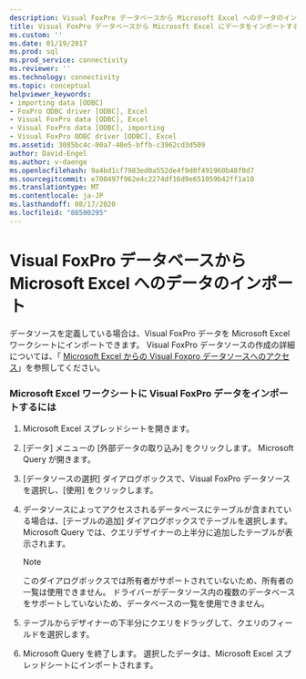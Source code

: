 ```yaml
---
description: Visual FoxPro データベースから Microsoft Excel へのデータのインポート
title: Visual FoxPro データベースから Microsoft Excel にデータをインポートする |Microsoft Docs
ms.custom: ''
ms.date: 01/19/2017
ms.prod: sql
ms.prod_service: connectivity
ms.reviewer: ''
ms.technology: connectivity
ms.topic: conceptual
helpviewer_keywords:
- importing data [ODBC]
- FoxPro ODBC driver [ODBC], Excel
- Visual FoxPro data [ODBC], Excel
- Visual FoxPro data [ODBC], importing
- Visual FoxPro ODBC driver [ODBC], Excel
ms.assetid: 3085bc4c-00a7-40e5-bffb-c3962cd3d509
author: David-Engel
ms.author: v-daenge
ms.openlocfilehash: 9a4bd1cf7983ed0a552de4f9d0f491960b48f0d7
ms.sourcegitcommit: e700497f962e4c2274df16d9e651059b42ff1a10
ms.translationtype: MT
ms.contentlocale: ja-JP
ms.lasthandoff: 08/17/2020
ms.locfileid: "88500295"
---
```

# <a name="importing-data-into-microsoft-excel-from-a-visual-foxpro-database"></a>Visual FoxPro データベースから Microsoft Excel へのデータのインポート
データソースを定義している場合は、Visual FoxPro データを Microsoft Excel ワークシートにインポートできます。 Visual FoxPro データソースの作成の詳細については、「 [Microsoft Excel からの Visual Foxpro データソースへのアクセス](../../odbc/microsoft/accessing-a-visual-foxpro-data-source-from-microsoft-excel.md)」を参照してください。  
  
### <a name="to-import-visual-foxpro-data-into-an-microsoft-excel-worksheet"></a>Microsoft Excel ワークシートに Visual FoxPro データをインポートするには  
  
1.  Microsoft Excel スプレッドシートを開きます。  
  
2.  [データ] メニューの [外部データの取り込み] をクリックします。 Microsoft Query が開きます。  
  
3.  [データソースの選択] ダイアログボックスで、Visual FoxPro データソースを選択し、[使用] をクリックします。  
  
4.  データソースによってアクセスされるデータベースにテーブルが含まれている場合は、[テーブルの追加] ダイアログボックスでテーブルを選択します。 Microsoft Query では、クエリデザイナーの上半分に追加したテーブルが表示されます。  
  
    > [!NOTE]  
    >  このダイアログボックスでは所有者がサポートされていないため、所有者の一覧は使用できません。 ドライバーがデータソース内の複数のデータベースをサポートしていないため、データベースの一覧を使用できません。  
  
5.  テーブルからデザイナーの下半分にクエリをドラッグして、クエリのフィールドを選択します。  
  
6.  Microsoft Query を終了します。 選択したデータは、Microsoft Excel スプレッドシートにインポートされます。
